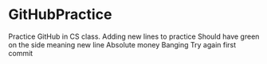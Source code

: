 # GitHubPractice
Practice GitHub in CS class.
Adding new lines to practice
Should have green on the side meaning new line
Absolute money
Banging
Try again
first commit
